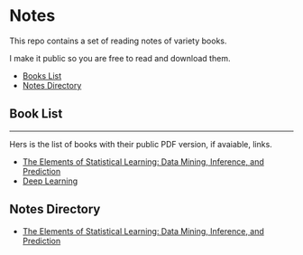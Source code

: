 # Notes
This repo contains a set of reading notes of variety books. 

I make it public so you are free to read and download them.

* [Books List](#book-list)
* [Notes Directory](#notes-directory)

## Book List ##
---
Hers is the list of books with their public PDF version, if avaiable, links.

* [The Elements of Statistical Learning: Data Mining, Inference, and Prediction](http://statweb.stanford.edu/~tibs/ElemStatLearn/printings/ESLII_print10.pdf)
* [Deep Learning](http://www.deeplearningbook.org/)

## Notes Directory
* [The Elements of Statistical Learning: Data Mining, Inference, and Prediction](../Notes/tree/master/The%20Elements%20of%20Statistical%20Learning)

